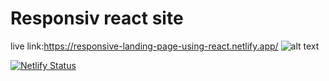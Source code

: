# Responsiv react site
live link:https://responsive-landing-page-using-react.netlify.app/
![alt text](https://iili.io/HnfnMBa.png)

[![Netlify Status](https://api.netlify.com/api/v1/badges/c79d63f4-3a8d-4870-9aad-eb6517e9347e/deploy-status)](https://app.netlify.com/sites/thriving-salmiakki-6c8d93/deploys)
